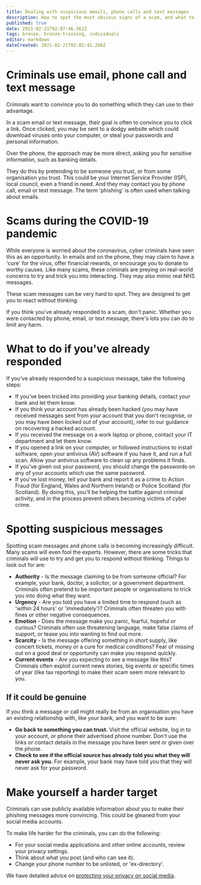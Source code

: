 ```yaml
---
title: Dealing with suspicious emails, phone calls and text messages
description: How to spot the most obvious signs of a scam, and what to do if you've already responded.
published: true
date: 2021-02-21T02:07:46.561Z
tags: bronze, bronze-training, individuals
editor: markdown
dateCreated: 2021-02-21T02:02:41.266Z
---
```


# Criminals use email, phone call and text message

Criminals want to convince you to do something which they can use to their advantage.

In a scam email or text message, their goal is often to convince you to click a link. Once clicked, you may be sent to a dodgy website which could download viruses onto your computer, or steal your passwords and personal information.

Over the phone, the approach may be more direct, asking you for sensitive information, such as banking details.

They do this by pretending to be someone you trust, or from some organisation you trust. This could be your Internet Service Provider (ISP), local council, even a friend in need. And they may contact you by phone call, email or text message. The term 'phishing' is often used when talking about emails.

# Scams during the COVID-19 pandemic
While everyone is worried about the coronavirus, cyber criminals have seen this as an opportunity. In emails and on the phone, they may claim to have a 'cure' for the virus, offer financial rewards, or encourage you to donate to worthy causes. Like many scams, these criminals are preying on real-world concerns to try and trick you into interacting. They may also mimic real NHS messages.

These scam messages can be very hard to spot. They are designed to get you to react without thinking.

If you think you've already responded to a scam, don't panic. Whether you were contacted by phone, email, or text message, there's lots you can do to limit any harm.

# What to do if you've already responded
If you've already responded to a suspicious message, take the following steps:

- If you’ve been tricked into providing your banking details, contact your bank and let them know.
- If you think your account has already been hacked (you may have received messages sent from your account that you don't recognise, or you may have been locked out of your account), refer to our guidance on recovering a hacked account.
- If you received the message on a work laptop or phone, contact your IT department and let them know. 
- If you opened a link on your computer, or followed instructions to install software, open your antivirus (AV) software if you have it, and run a full scan. Allow your antivirus software to clean up any problems it finds. 
- If you've given out your password, you should change the passwords on any of your accounts which use the same password.
- If you've lost money, tell your bank and report it as a crime to Action Fraud (for England, Wales and Northern Ireland) or Police Scotland (for Scotland). By doing this, you'll be helping the battle against criminal activity, and in the process prevent others becoming victims of cyber crime.

# Spotting suspicious messages
Spotting scam messages and phone calls is becoming increasingly difficult. Many scams will even fool the experts. However, there are some tricks that criminals will use to try and get you to respond without thinking. Things to look out for are:

- **Authority** - Is the message claiming to be from someone official? For example, your bank, doctor, a solicitor, or a government department. Criminals often pretend to be important people or organisations to trick you into doing what they want.
- **Urgency** - Are you told you have a limited time to respond (such as 'within 24 hours' or 'immediately')? Criminals often threaten you with fines or other negative consequences.
- **Emotion** - Does the message make you panic, fearful, hopeful or curious? Criminals often use threatening language, make false claims of support, or tease you into wanting to find out more.
- **Scarcity** - Is the message offering something in short supply, like concert tickets, money or a cure for medical conditions? Fear of missing out on a good deal or opportunity can make you respond quickly.
- **Current events** - Are you expecting to see a message like this? Criminals often exploit current news stories, big events or specific times of year (like tax reporting) to make their scam seem more relevant to you.

## If it could be genuine
If you think a message or call might really be from an organisation you have an existing relationship with, like your bank, and you want to be sure:

- **Go back to something you can trust.** Visit the official website, log in to your account, or phone their advertised phone number. Don't use the links or contact details in the message you have been sent or given over the phone.
- **Check to see if the official source has already told you what they will never ask you.** For example, your bank may have told you that they will never ask for your password.

# Make yourself a harder target
Criminals can use publicly available information about you to make their phishing messages more convincing. This could be gleaned from your social media accounts.

To make life harder for the criminals, you can do the following:

- For your social media applications and other online accounts, review your privacy settings.
- Think about what you post (and who can see it).
- Change your phone number to be unlisted, or 'ex-directory'.

We have detailed advice on [protecting your privacy on social media](bronze-training/individuals-social-media).

